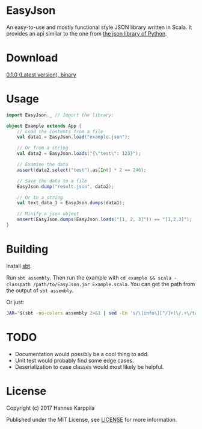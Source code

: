 # EasyJson

An easy-to-use and mostly functional style JSON library written in Scala. It provides an api similar to the one from [the json library of Python](https://docs.python.org/3.5/library/json.html).

# Download

[0.1.0 (Latest version), binary](https://github.com/Dentosal/EasyJson/releases/download/0.1.0/EasyJson.jar)

# Usage

```scala
import EasyJson._ // Import the library:

object Example extends App {
    // Load the contents from a file
    val data1 = EasyJson.load("example.json");

    // Or from a string
    val data2 = EasyJson.loads("{\"test\": 123}");

    // Examine the data
    assert(data2.select("test").as[Int] * 2 == 246);

    // Save the data to a file
    EasyJson.dump("result.json", data2);

    // Or to a string
    val text_data_1 = EasyJson.dumps(data1);

    // Minify a json object
    assert(EasyJson.dumps(EasyJson.loads("[1, 2, 3]")) == "[1,2,3]");
}
```

# Building

Install [sbt](http://www.scala-sbt.org/download.html).

Run `sbt assembly`. Then run the example with `cd example && scala -classpath /path/to/EasyJson.jar Example.scala`. You can get the path from the output of `sbt assembly`.

Or just:

```bash
JAR="$(sbt -no-colors assembly 2>&1 | sed -En 's/\[info\][^/]+(\/.+\/target\/.+\.jar).*/\1/p' | tr -d '\n')" && cd example && scala -classpath $JAR Example.scala && cd ..
```


# TODO

* Documentation would possibly be a cool thing to add.
* Unit test would probably find some edge cases.
* Deserialization to case classes would most likely be helpful.

# License

Copyright (c) 2017 Hannes Karppila

Published under the MIT License, see [LICENSE](/LICENSE) for more information.

